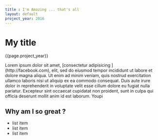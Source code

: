 ```yaml
---
title : I'm Amazing ... that's all
layout: default
project_year: 2016
---
```


# My title


<p> {{page.project_year}} </p>
Lorem ipsum dolor sit amet, [consectetur adipisicing ] (http://facebook.com), elit, sed do eiusmod tempor incididunt ut labore et dolore magna aliqua. Ut enim ad minim veniam, quis nostrud exercitation ullamco laboris nisi ut aliquip ex ea commodo consequat. Duis aute irure dolor in reprehenderit in voluptate velit esse cillum dolore eu fugiat nulla pariatur. Excepteur sint occaecat cupidatat non proident, sunt in culpa qui officia deserunt mollit anim id est laborum. Youpi

## Why am I so great ?

- list item
- list item
- list item
